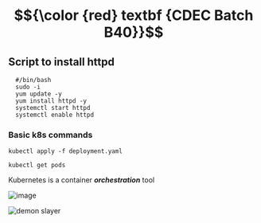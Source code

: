 # $${\color {red} textbf {CDEC Batch B40}}$$

## Script to install httpd

````
  #/bin/bash
  sudo -i
  yum update -y
  yum install httpd -y
  systemctl start httpd
  systemctl enable httpd

````

### Basic k8s commands

````
kubectl apply -f deployment.yaml
````
````
kubectl get pods
````
Kubernetes is a container ***orchestration*** tool

![image](https://github.com/user-attachments/assets/f5ffc83b-a2a7-4180-86d9-f11deb3b4097)

![demon slayer](https://github.com/user-attachments/assets/9c75a4c2-928c-4818-b5be-b2e02da3be7d)
